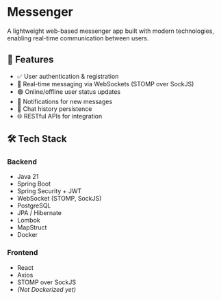 # Messenger

A lightweight web-based messenger app built with modern technologies, enabling real-time communication between users.

## 🚀 Features

- ✅ User authentication & registration
- 💬 Real-time messaging via WebSockets (STOMP over SockJS)
- 🟢 Online/offline user status updates
- 🔔 Notifications for new messages
- 📜 Chat history persistence
- 🌐 RESTful APIs for integration

## 🛠️ Tech Stack

### Backend
- Java 21
- Spring Boot
- Spring Security + JWT
- WebSocket (STOMP, SockJS)
- PostgreSQL
- JPA / Hibernate
- Lombok
- MapStruct
- Docker

### Frontend
- React
- Axios
- STOMP over SockJS
- *(Not Dockerized yet)*
